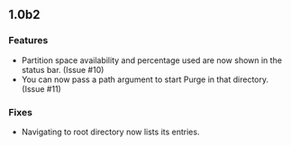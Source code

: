 ## 1.0b2

### Features

- Partition space availability and percentage used are now shown in the status bar. (Issue #10)
- You can now pass a path argument to start Purge in that directory. (Issue #11)

### Fixes

- Navigating to root directory now lists its entries.

